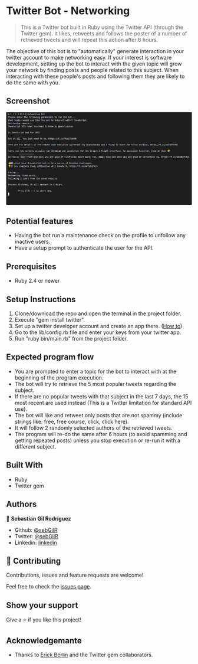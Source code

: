 # Twitter Bot - Networking

> This is a Twitter bot built in Ruby using the Twitter API (through the Twitter gem). It likes, retweets and follows the poster of a number of retrieved tweets and will repeat this action after 6 hours.

The objective of this bot is to "automatically" generate interaction in your twitter account to make networking easy. If your interest is software development, setting up the bot to interact with the given topic will grow your network by finding posts and people related to this subject. When interacting with these people's posts and following them they are likely to do the same with you.

## Screenshot

![Screenshot](screenshot.png)

## Potential features

- Having the bot run a maintenance check on the profile to unfollow any inactive users.
- Have a setup prompt to authenticate the user for the API.

## Prerequisites

- Ruby 2.4 or newer

## Setup Instructions

1. Clone/download the repo and open the terminal in the project folder.
2. Execute "gem install twitter".
3. Set up a twitter developer account and create an app there. ([How to](https://www.extly.com/docs/autotweetng_joocial/tutorials/how-to-auto-post-from-joomla-to-twitter/apply-for-a-twitter-developer-account/#apply-for-a-developer-account))
4. Go to the lib/config.rb file and enter your keys from your twitter app.
5. Run "ruby bin/main.rb" from the project folder.

## Expected program flow

- You are prompted to enter a topic for the bot to interact with at the beginning of the program execution.
- The bot will try to retrieve the 5 most popular tweets regarding the subject.
- If there are no popular tweets with that subject in the last 7 days, the 15 most recent are used instead (This is a Twitter limitation for standard API use).
- The bot will like and retweet only posts that are not spammy (include strings like: free, free course, click, click here).
- It will follow 2 randomly selected authors of the retrieved tweets.
- The program will re-do the same after 6 hours (to avoid spamming and getting repeated posts) unless you stop execution or re-run it with a different subject.

## Built With

- Ruby
- Twitter gem

## Authors

👤 **Sebastian Gil Rodriguez**

- Github: [@sebGilR](https://github.com/sebGilR)
- Twitter: [@sebGilR](https://twitter.com/sebGilR)
- Linkedin: [linkedin](https://www.linkedin.com/in/sebastiangilrodriguez)

## 🤝 Contributing

Contributions, issues and feature requests are welcome!

Feel free to check the [issues page](issues/).

## Show your support

Give a ⭐️ if you like this project!

## Acknowledgemante

- Thanks to [Erick Berlin](https://github.com/sferik) and the Twitter gem collaborators.
